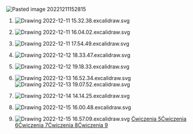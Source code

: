 ![Pasted image 20221211152815](/Notatki/Semestr%201/Analiza%20matematyczna%201.2A/%C4%86wiczenia/Kolos%202/Pasted%20image%2020221211152815.png)

1. 
   ![Drawing 2022-12-11 15.32.38.excalidraw.svg](/Notatki/Semestr%201/Analiza%20matematyczna%201.2A/%C4%86wiczenia/Kolos%202/Drawing%202022-12-11%2015.32.38.excalidraw.svg)
2. 
   ![Drawing 2022-12-11 16.04.02.excalidraw.svg](/Notatki/Semestr%201/Analiza%20matematyczna%201.2A/%C4%86wiczenia/Kolos%202/Drawing%202022-12-11%2016.04.02.excalidraw.svg)
3. 
   ![Drawing 2022-12-11 17.54.49.excalidraw.svg](/Notatki/Semestr%201/Analiza%20matematyczna%201.2A/%C4%86wiczenia/Kolos%202/Drawing%202022-12-11%2017.54.49.excalidraw.svg)
4. 
   ![Drawing 2022-12-12 18.33.47.excalidraw.svg](/Notatki/Semestr%201/Analiza%20matematyczna%201.2A/%C4%86wiczenia/Kolos%202/Drawing%202022-12-12%2018.33.47.excalidraw.svg)
5. 
   ![Drawing 2022-12-12 19.18.33.excalidraw.svg](/Notatki/Semestr%201/Analiza%20matematyczna%201.2A/%C4%86wiczenia/Kolos%202/Drawing%202022-12-12%2019.18.33.excalidraw.svg)
6. 
   ![Drawing 2022-12-13 16.52.34.excalidraw.svg](/Notatki/Semestr%201/Analiza%20matematyczna%201.2A/%C4%86wiczenia/Kolos%202/Drawing%202022-12-13%2016.52.34.excalidraw.svg)
   ![Drawing 2022-12-13 19.07.52.excalidraw.svg](/Notatki/Semestr%201/Analiza%20matematyczna%201.2A/%C4%86wiczenia/Kolos%202/Drawing%202022-12-13%2019.07.52.excalidraw.svg)
   
7. 
   ![Drawing 2022-12-14 14.14.25.excalidraw.svg](/Notatki/Semestr%201/Analiza%20matematyczna%201.2A/%C4%86wiczenia/Kolos%202/Drawing%202022-12-14%2014.14.25.excalidraw.svg)
8. 
   ![Drawing 2022-12-15 16.00.48.excalidraw.svg](/Notatki/Semestr%201/Analiza%20matematyczna%201.2A/%C4%86wiczenia/Kolos%202/Drawing%202022-12-15%2016.00.48.excalidraw.svg)
9. 
   ![Drawing 2022-12-15 16.57.09.excalidraw.svg](/Notatki/Semestr%201/Analiza%20matematyczna%201.2A/%C4%86wiczenia/Kolos%202/Drawing%202022-12-15%2016.57.09.excalidraw.svg)
[Ćwiczenia 5](/Notatki/Semestr%201/Analiza%20matematyczna%201.2A/%C4%86wiczenia/%C4%86wiczenia%205/%C4%86wiczenia%205.md)[Ćwiczenia 6](/Notatki/Semestr%201/Analiza%20matematyczna%201.2A/%C4%86wiczenia/%C4%86wiczenia%206/%C4%86wiczenia%206.md)[Ćwiczenia 7](/Notatki/Semestr%201/Analiza%20matematyczna%201.2A/%C4%86wiczenia/%C4%86wiczenia%207/%C4%86wiczenia%207.md)[Ćwiczenia 8](/Notatki/Semestr%201/Analiza%20matematyczna%201.2A/%C4%86wiczenia/%C4%86wiczenia%208/%C4%86wiczenia%208.md)[Ćwiczenia 9](/Notatki/Semestr%201/Analiza%20matematyczna%201.2A/%C4%86wiczenia/%C4%86wiczenia%209/%C4%86wiczenia%209.md)